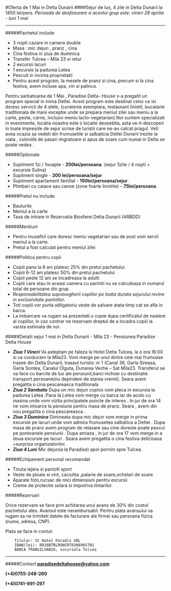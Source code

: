 #Oferta de 1 Mai in Delta Dunarii
####Sejur de lux, 4 zile in Delta Dunarii la 1450 lei/pers.
*Perioada de desfasurare a acestui grup este: vineri 28 aprilie - luni 1 mai*  

----------

#####Pachetul include

* 3 nopti cazare in camera doubla
* Masa : mic dejun , pranz , cina
* Cina festiva in ziua de duminica
* Transfer Tulcea – Mila 23 si retur
* 2 excursii lacuri
* 1 excursie la padurea Letea 
* Pescuit in incinta proprietatii
* Pentru acest program, la mesele de pranz si cina, precum si la cina festiva, avem incluse apa, vin si palinca.
 
Pentru sarbatoarea de 1 Mai , Paradise Delta- House v-a pregatit un program special  in inima Deltei. Acest  program este destinat celor ce isi doresc servicii de 4 stele, (curatenie exemplara, restaurant linistit, bucatarie traditionala de mare exceptie unde se prepara meniul zilei sau meniu a la carte, peste, carne, inclusiv meniu lacto-vegetarian).Noi suntem specializati in evenimente, locatia noastra este o locatie deosebita, asta ve-ti descoperi in toate impresiile de sejur scrise de turistii care ne-au calcat pragul. Veti avea ocazia sa vedeti din frumusetile si salbaticia Deltei Dunarii trezite la viata , coloniile de pasari migratoare si apus de soare cum numai in Delta se poate vedea .            

#####Optionale

* Supliment 1zi / 1noapte  - **250lei/persoana**. (sejur 5zile / 4 nopti + excursie Sulina)
* Supliment single - **200 lei/persoana/sejur**
* Supliment apartament familial - **150lei/persoana/sejur**. 
* Plimbari cu caiace sau canoe (zone foarte linistite) - **75lei/persoana**.

#####Pretul nu include

* Bauturile
* Meniul a la carte
* Taxa de intrare in Rezervatia Biosferei Delta Dunarii (ARBDD)

#####Mentiuni

* Pentru musafirii care doresc meniu vegetarian sau de post vom servii meniul a la carte.
* Pretul a fost calculat pentru meniul zilei

#####Politica pentru copii

* Copiii pana la 6 ani platesc 25% din pretul pachetului.
* Copiii 6-12 ani platesc 50% din pretul pachetului
* Copiii peste 12 ani se incadreaza la adulti
* Copiii care stau in aceasi camera cu parintii nu se calculeaza in numarul total de persoane din grup.
* *Responsabilitatea supravegherii copiilor pe toata durata sejurului revine in exclusivitate parintilor.*
*  Toti copiii vor purta obligatoriu veste de salvare atata timp cat se afla in barca.
* La imbarcare va rugam sa prezentati o copie dupa certificatul de nastere al copiilor, in caz contrar ne rezervam dreptul de a incadra copiii la varsta estimata de noi.

#####Detalii sejur 1 mai in Delta Dunarii - Mila 23 - Pensiunea Paradise Delta House

- ***Ziua 1 Vineri*** Va asteptam pe faleza la Hotel Delta Tulcea, la o ora 16:00 si va conducem la Mila23. Vom merge pe unul dintre cele mai frumoase trasee din Delta Dunarii, traseul turistic nr 1 (Canal 36, Garla Sireasa, Garla Sontea, Canalul Olguta, Dunarea Veche – Sat Mila23. Transferul se va face cu barcile de lux ale pensiunii,barci inchise cu destinatie transport persoane(nu depindem de starea vremii). Seara avem pregatita o cina pescareasca traditionala
- ***Ziua 2 Sambata*** Dupa un mic dejun copios vom pleca in excursia la padurea Letea .Pana la Letea vom merge cu barca iar de acolo cu masina unde vom vizita principalele puncte de interes . In jur de ora 14 ne vom intoarce la pensiune pentru masa de pranz. Seara , avem din nou pregatita o cina pescareasca .   
- ***Ziua 3 Duminica*** Dimineata dupa mic dejun vom merge in prima  excursie pe lacuri  unde vom admira frumusetea salbatica a Deltei . Dupa masa de pranz avem program de relaxare sau cine doreste poate pescui pe pontoanele pensiunii .  Dupa amiaza , in jur de ora 17 vom merge in a doua excursie pe lacuri . Seara avem pregatita o cina festiva delicioasa +surpriza organizatorilor.
- ***Ziua 4 Luni*** Mic dejun(a la Paradise) apoi pornim spre Tulcea.


#####Echipament personal recomandat

* Tinuta lejera si pantofi sport
* Veste de ploaie si vint, caciulita ,palarie de soare,ochelari de soare 
* Aparate foto,rucsac de mici dimensiuni pentru excursii
* Creme de protectie solara si impotriva tintarilor.

#####Rezervari

Orice rezervare se face prin achitarea unui avans de 30% din costul pachetului ales. Avansul este nerambursabil. Pentru plata avansului va rugam sa ne trimiteti datele de facturare ale firmei sau persoana fizica (nume, adresa, CNP). 


Plata se face in contul:

		Titular: SC Hotel Paradis SRL
		IBAN(lei): RO18BTRLRONCRT0386965701
		BANCA TRANSILVANIA, sucursala Tulcea

----------

#####Contact
**paradisedeltahouse@yahoo.com**

**(+4)0755-248-260**

**(+4)0741-991-297**


